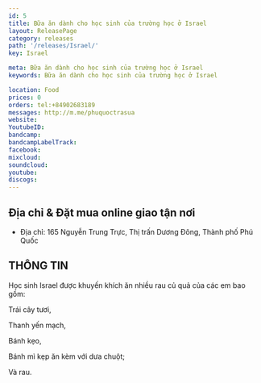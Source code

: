```yaml
---
id: 5
title: Bữa ăn dành cho học sinh của trường học ở Israel 
layout: ReleasePage
category: releases
path: '/releases/Israel/'
key: Israel

meta: Bữa ăn dành cho học sinh của trường học ở Israel 
keywords: Bữa ăn dành cho học sinh của trường học ở Israel 

location: Food
prices: 0
orders: tel:+84902683189
messages: http://m.me/phuquoctrasua
website: 
YoutubeID: 
bandcamp: 
bandcampLabelTrack: 
facebook: 
mixcloud: 
soundcloud: 
youtube: 
discogs: 
---
```


## Địa chỉ & Đặt mua online giao tận nơi

- Địa chỉ: 165 Nguyễn Trung Trực, Thị trấn Dương Đông, Thành phố Phú Quốc


## THÔNG TIN

Học sinh Israel được khuyến khích ăn nhiều rau củ quả của các em bao gồm: 

Trái cây tươi, 

Thanh yến mạch, 

Bánh kẹo, 

Bánh mì kẹp ăn kèm với dưa chuột; 

Và rau.  





